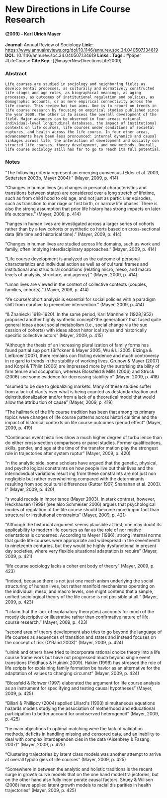 # New Directions in Life Course Research
#### (2009) - Karl Ulrich Mayer
**Journal**: Annual Review of Sociology
**Link**:: https://www.annualreviews.org/doi/10.1146/annurev.soc.34.040507.134619
**DOI**:: 10.1146/annurev.soc.34.040507.134619
**Links**:: 
**Tags**:: #paper #LifeCourse 
**Cite Key**:: [@mayerNewDirectionsLife2009]

### Abstract

```
Life courses are studied in sociology and neighboring fields as develop mental processes, as culturally and normatively constructed life stages and age roles, as biographical meanings, as aging processes, as outcomes of institutional regulation and policies, as demographic accounts, or as mere empirical connectivity across the life course. This review has two aims. One is to report on trends in life course research by focusing on empirical studies published since the year 2000. The other is to assess the overall development of the field. Major advances can be observed in four areas: national individual-level longitudinal databases, the impact of institutional contexts on life courses, life courses under conditions of societal ruptures, and health across the life course. In four other areas, advancements have been less pronounced: internal dynamics and causal linkages across life, the interaction of development and socially con structed life courses, theory development, and new methods. Overall, life course sociology still has far to go to reach its full potential.
```

### Notes

“The following criteria represent an emerging consensus (Elder et al. 2003, Settersten 2003b, Mayer 2004):” (Mayer, 2009, p. 414)

“Changes in human lives (as changes in personal characteristics and transitions between states) are considered over a long stretch of lifetime, such as from child hood to old age, and not just as partic ular episodes, such as transition to mar riage or first birth, or narrow life phases. There is also the strong assumption that prior life history has strong impacts on later life outcomes.” (Mayer, 2009, p. 414)

“hanges in human lives are investigated across a larger series of cohorts rather than by a few cohorts or synthetic co horts based on cross-sectional data (life time and historical time).” (Mayer, 2009, p. 414)

“Changes in human lives are studied across life domains, such as work and family, often implying interdisciplinary approaches.” (Mayer, 2009, p. 414)

“Life course development is analyzed as the outcome of personal characteristics and individual action as well as of cul tural frames and institutional and struc tural conditions (relating micro, meso, and macro levels of analysis, structure, and agency).” (Mayer, 2009, p. 414)

“uman lives are viewed in the context of collective contexts (couples, families, cohorts).” (Mayer, 2009, p. 414)

“ife course/cohort analysis is essential for social policies with a paradigm shift from curative to preventive intervention.” (Mayer, 2009, p. 414)

“& Znaniecki 1918-1920). In the same period, Karl Mannheim (1928,1952) proposed another highly synthetic concept?the generation? that fused quite general ideas about social metabolism (i.e., social change via the suc cession of cohorts) with ideas about histor ical styles and historically specific collective actors” (Mayer, 2009, p. 415)

“Although the thesis of an increasing plural ization of family forms has found partial sup port (Br?ckner & Mayer 2005, Wu & Li 2005, Elzinga & Liefbroer 2007), there remains con flicting evidence and much controversy in re gard to trends in the stability of working lives. Grunow & Mayer (2007) and Korpi & T?hlin (2006) are impressed more by the surprising sta bility of firm tenure and occupation, whereas Blossfeld & Mills (2006) and Struck (2006) see some evidence for decreasing stability o” (Mayer, 2009, p. 418)

“ssumed to be due to globalizing markets. Many of these studies suffer from a lack of clarity over what is being counted as destandardization and deinstitutionalization and/or from a lack of a theoretical model that would allow the attribu tion of cause” (Mayer, 2009, p. 419)

“The hallmark of the life course tradition has been that among its primary topics were changes of life course patterns across histori cal time and the impact of historical contexts on life course outcomes (period effect” (Mayer, 2009, p. 419)

“Continuous event histo ries show a much higher degree of turbu lence than do either cross-section comparisons or panel studies. Former qualifications, skills, gender, and age at the time of the transfor mation play the strongest role in trajectories after system ruptur” (Mayer, 2009, p. 420)

“n the analytic side, some scholars have argued that the genetic, physical, and psycho logical constraints on how people live out their lives and the interindividual variations result ing from these constraints are not just non negligible but rather overwhelming compared with the determinants resulting from sociocul tural differences (Rutter 1997, Shanahan et al. 2003). I” (Mayer, 2009, p. 420)

“s would recede in impor tance (Mayer 2003). In stark contrast, however, Heckhausen (1999) (see also Schmeiser 2006) argues that psychological modes of regulation of the life course should become more impor tant than structural or institutional constraints” (Mayer, 2009, p. 421)

“Although the historical argument seems plausible at first, one may doubt its applicability to modern life courses as far as the role of nor mative orientations is concerned. According to Meyer (1986), strong internal norms that guide life courses were appropriate and widespread in the seventeenth to nineteenth centuries, but they would be highly dysfunctional in present day societies, where very flexible situational adaptation is require” (Mayer, 2009, p. 421)

“life course sociology lacks a coher ent body of theory” (Mayer, 2009, p. 423)

“Indeed, because there is not just one mech anism underlying the social structuring of human lives, but rather manifold mechanisms operating on the individual, meso, and macro levels, one might contend that a simple, unified sociological theory of the life course is not pos sible at all.” (Mayer, 2009, p. 423)

“I claim that the lack of explanatory theory(ies) accounts for much of the mosdy descriptive or illustrative rather than confirmative nature of life course research.” (Mayer, 2009, p. 423)

“second area of theory development also tries to go beyond the language of life courses as sequences of transition and states and instead focuses on the concept of risk (O'Rand 2003)” (Mayer, 2009, p. 424)

“uinink and others have tried to incorporate rational choice theory into a life course frame work but have not progressed much beyond single event transitions (Feldhaus & Huinink 2009). Hakim (1999) has stressed the role of life scripts for explaining family formation be havior as an alternative for the adaptation of values to changing circumst” (Mayer, 2009, p. 424)

“Blossfeld & Rohwer (1997) elaborated the argument for life course analysis as an instrument for spec ifying and testing causal hypotheses” (Mayer, 2009, p. 425)

“Biliari & Phillipov (2004) applied Lillard's (1993) si multaneous equations hazards models studying the association of motherhood and educational participation to better account for unobserved heterogeneit” (Mayer, 2009, p. 425)

“he main objections to optimal matching were the lack of validation methods, deficits in handling missing and censored data, and an inability to deal with complex interdependen cies in the data (Aisenbrey & Fasang 2007)” (Mayer, 2009, p. 425)

“Clustering trajectories by latent class models was another attempt to arrive at overall typolo gies of life courses” (Mayer, 2009, p. 425)

“Somewhere in between the analytic and holistic traditions is the recent surge in growth curve models that on the one hand model tra jectories, but on the other hand also fully incor porate causal factors. Shuey & Willson (2008) have applied latent growth models to racial dis parities in health trajectories” (Mayer, 2009, p. 425)
